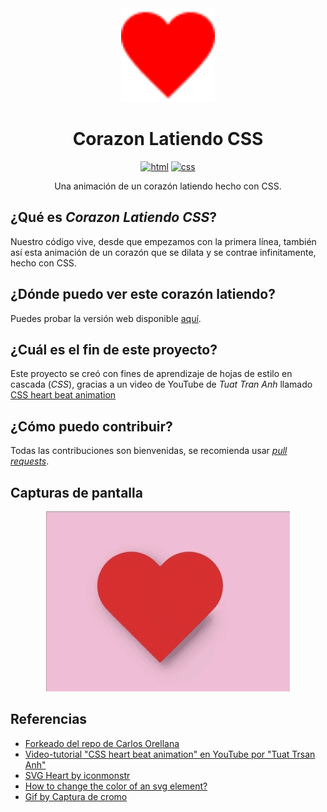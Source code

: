 <div align="center">
  <a href="https://marfullsen.github.io/PR-Corazon-Latiendo-CSS/" rel="noopener">
    <img src="./docs/img/heart.svg" alt="icon" width="150">
  </a>
</div>

<div align="center">

# Corazon Latiendo CSS

[![html](https://img.shields.io/badge/html-5-blue.svg)](https://html.com/)
[![css](https://img.shields.io/badge/css-3-red.svg)](https://www.w3.org/Style/CSS/Overview.en.html)

</div>

<div align="center">
  Una animación de un corazón latiendo hecho con CSS.
</div>

## ¿Qué es _Corazon Latiendo CSS_?
Nuestro código vive, desde que empezamos con la primera línea, también así esta animación de un corazón que se dilata y se contrae infinitamente, hecho con CSS.

## ¿Dónde puedo ver este corazón latiendo?
Puedes probar la versión web disponible [aquí](https://marfullsen.github.io/PR-Corazon-Latiendo-CSS/).

## ¿Cuál es el fin de este proyecto?
Este proyecto se creó con fines de aprendizaje de hojas de estilo en cascada (*CSS*), gracias a un video de YouTube de *Tuat Tran Anh* llamado [CSS heart beat animation](https://www.youtube.com/watch?v=U9bwLhP56kM&t=85s)

## ¿Cómo puedo contribuir?
Todas las contribuciones son bienvenidas, se recomienda usar [_pull requests_](https://github.com/Marfullsen/PR-Corazon-Latiendo-CSS/pulls).

## Capturas de pantalla

<div align="center">
  <a href="https://marfullsen.github.io/PR-Corazon-Latiendo-CSS/" rel="noopener">
  <img src="./docs/img/gif-animation-heart.gif" alt="Screenshot"></a>
</div>

## Referencias

- [Forkeado del repo de Carlos Orellana](https://github.com/CarlosOrellana00/Corazon-Latiendo-CSS)
- [Video-tutorial "CSS heart beat animation" en YouTube por "Tuat Trsan Anh"](https://www.youtube.com/watch?v=U9bwLhP56kM&t=85s)
- [SVG Heart by iconmonstr](https://iconmonstr.com/favorite-3-svg/)
- [How to change the color of an svg element?](https://stackoverflow.com/a/27287453/15466047)
- [Gif by Captura de cromo](https://chrome.google.com/webstore/detail/chrome-capture-gif-screen/ggaabchcecdbomdcnbahdfddfikjmphe)